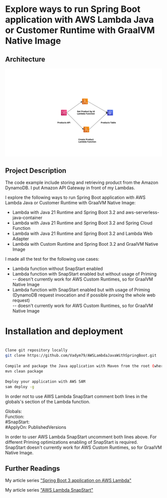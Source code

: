 # Explore ways to run Spring Boot application with AWS Lambda Java or Customer Runtime with GraalVM Native Image  

## Architecture

<p align="center">
  <img src="spring-boot-3.2-with-spring-cloud-function/src/main/resources/img/app_arch.png" alt="Application Architecture"/>
</p>

## Project Description
The code example include storing and retrieving product from the Amazon DynamoDB. I put Amazon API Gateway in front of my Lambdas.

I explore the following ways to run Spring Boot application with AWS Lambda Java or Customer Runtime with GraalVM Native Image:  

- Lambda with Java 21 Runtime and Spring Boot 3.2 and aws-serverless-java-container   
- Lambda with Java 21 Runtime and Spring Boot 3.2 and Spring Cloud Function   
- Lambda with Java 21 Runtime and Spring Boot 3.2 and Lambda Web Adapter   
- Lambda with Custom Runtime and Spring Boot 3.2 and GraalVM Native Image  


I made all the test for the following use cases:  

- Lambda function without SnapStart enabled  
- Lambda function with SnapStart enabled but without usage of Priming  
  -- doesn't currently work for AWS Custom Runtimes, so for GraalVM Native Image    
- Lambda function with SnapStart enabled but with usage of Priming (DynamoDB request invocation and if possible proxing the whole web request)  
  -- doesn't currently work for AWS Custom Runtimes, so for GraalVM Native Image      

# Installation and deployment

```bash

Clone git repository locally
git clone https://github.com/Vadym79/AWSLambdaJavaWithSpringBoot.git

Compile and package the Java application with Maven from the root (where pom.xml is located) of the project
mvn clean package

Deploy your application with AWS SAM
sam deploy -g  
```

In order not to use AWS Lambda SnapStart comment both lines in the globals's section of the Lambda function.

Globals:  
  Function:  
     #SnapStart:  
       #ApplyOn: PublishedVersions   

In order to user AWS Lambda SnapStart uncomment both lines above. For different Priming optimizations enabling of SnapStart is required.  
SnapStart doesn't currently work for AWS Custom Runtimes, so for GraalVM Native Image.  


## Further Readings 

My article series ["Spring Boot 3 application on AWS Lambda"](https://dev.to/aws-builders/spring-boot-3-application-on-aws-lambda-part-1-introduction-to-the-series-2m5g)

My article series ["AWS Lambda SnapStart"](https://dev.to/vkazulkin/measuring-java-11-lambda-cold-starts-with-snapstart-part-1-first-impressions-30a4)
